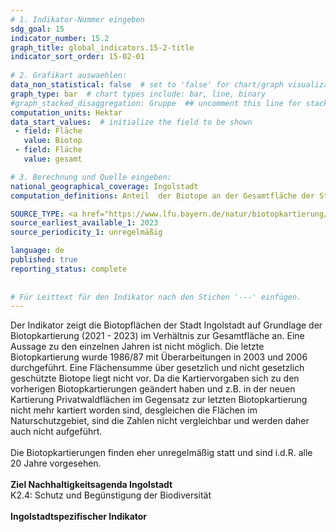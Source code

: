 ```yaml
---
# 1. Indikator-Nummer eingeben 
sdg_goal: 15 
indicator_number: 15.2
graph_title: global_indicators.15-2-title
indicator_sort_order: 15-02-01
 
# 2. Grafikart auswaehlen: 
data_non_statistical: false  # set to 'false' for chart/graph visualization 
graph_type: bar  # chart types include: bar, line, binary 
#graph_stacked_disaggregation: Gruppe  ## uncomment this line for stacked bars. eplace 'Geschlecht' with the field of aggregation. 
computation_units: Hektar
data_start_values:  # initialize the field to be shown  
 - field: Fläche 
   value: Biotop 
 - field: Fläche 
   value: gesamt

# 3. Berechnung und Quelle eingeben: 
national_geographical_coverage: Ingolstadt
computation_definitions: Anteil  der Biotope an der Gesamtfläche der Stadt 

SOURCE_TYPE: <a href="https://www.lfu.bayern.de/natur/biotopkartierung/index.htm">Bayerisches Landesamt für Umwelt</a>  # data source  
source_earliest_available_1: 2023
source_periodicity_1: unregelmäßig

language: de   
published: true 
reporting_status: complete
 
 
# Für Leittext für den Indikator nach den Stichen '---' einfügen. 
---
```

Der Indikator zeigt die Biotopflächen der Stadt Ingolstadt auf Grundlage der Biotopkartierung (2021 - 2023) im Verhältnis zur Gesamtfläche an. Eine Aussage zu den einzelnen Jahren ist nicht möglich. Die letzte Biotopkartierung wurde 1986/87 mit Überarbeitungen in 2003 und 2006 durchgeführt. Eine Flächensumme über gesetzlich und nicht gesetzlich geschützte Biotope liegt nicht vor. Da die Kartiervorgaben sich zu den vorherigen Biotopkartierungen geändert haben und z.B. in der neuen Kartierung Privatwaldflächen im Gegensatz zur letzten Biotopkartierung nicht mehr kartiert worden sind, desgleichen die Flächen im Naturschutzgebiet, sind die Zahlen nicht vergleichbar und werden daher auch nicht aufgeführt.<br>
<br>
Die Biotopkartierungen finden eher unregelmäßig statt und sind i.d.R. alle 20 Jahre vorgesehen.<br>
<br>
<b>Ziel Nachhaltigkeitsagenda Ingolstadt</b><br>
K2.4: Schutz und Begünstigung der Biodiversität<br>
<br>
<b>Ingolstadtspezifischer Indikator</b>
